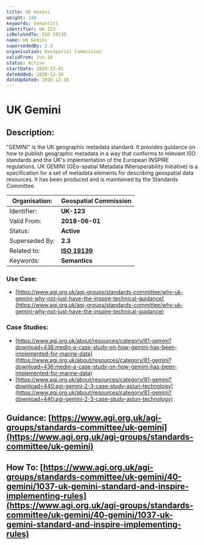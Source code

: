```yaml
---
title: UK Gemini
weight: 140
keywords: Semantics
identifier: UK-123
isRelatedTo: ISO 19139
name: UK Gemini
supersededBy: 2.3
organisation: Geospatial Commission
validFrom: Jun-18
status: Active
startDate: 2020-12-01
dateAdded: 2020-12-16
dateUpdated: 2020-12-16
---
```


# UK Gemini

## Description:

"GEMINI" is the UK geographic metadata standard. It provides guidance on how to publish geographic metadata in a way that conforms to relevant ISO standards and the UK's implementation of the European INSPIRE regulations. UK GEMINI (GEo-spatial Metadata INteroperability Initiative) is a specification for a set of metadata elements for describing geospatial data resources. It has been produced and is maintained by the Standards Committee.

| Organisation: | **Geospatial Commission** |
| --- | --- |
| Identifier: | **UK-123** |
| Valid From: | **2018-06-01** |
| Status: | **Active** |
| Superseded By: | **2.3** |
| Related to: | **[ISO 19139](https://www.iso.org/standard/32557.html)** |
| Keywords: | **Semantics** |
 
### Use Case:
- [https://www.agi.org.uk/agi-groups/standards-committee/why-uk-gemini-why-not-just-have-the-inspire-technical-guidance](https://www.agi.org.uk/agi-groups/standards-committee/why-uk-gemini-why-not-just-have-the-inspire-technical-guidance)

### Case Studies:
- [https://www.agi.org.uk/about/resources/category/81-gemini?download=436:medin-a-case-study-on-how-gemini-has-been-implemented-for-marine-data](https://www.agi.org.uk/about/resources/category/81-gemini?download=436:medin-a-case-study-on-how-gemini-has-been-implemented-for-marine-data)
- [https://www.agi.org.uk/about/resources/category/81-gemini?download=440:agi-gemini-2-3-case-study-astun-technology](https://www.agi.org.uk/about/resources/category/81-gemini?download=440:agi-gemini-2-3-case-study-astun-technology)

## Guidance: [https://www.agi.org.uk/agi-groups/standards-committee/uk-gemini](https://www.agi.org.uk/agi-groups/standards-committee/uk-gemini)

## How To: [https://www.agi.org.uk/agi-groups/standards-committee/uk-gemini/40-gemini/1037-uk-gemini-standard-and-inspire-implementing-rules](https://www.agi.org.uk/agi-groups/standards-committee/uk-gemini/40-gemini/1037-uk-gemini-standard-and-inspire-implementing-rules)
